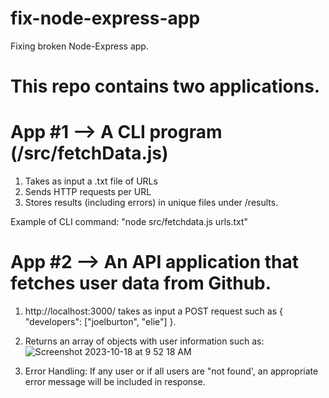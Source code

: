# fix-node-express-app
Fixing broken Node-Express app.

# This repo contains two applications.

# App #1 --> A CLI program (/src/fetchData.js)
  1. Takes as input a .txt file of URLs
  2. Sends HTTP requests per URL
  3. Stores results (including errors) in unique files under /results.

  Example of CLI command: "node src/fetchdata.js urls.txt"

# App #2 --> An API application that fetches user data from Github.
  1. http://localhost:3000/ takes as input a POST request such as { "developers": ["joelburton", "elie"] }.
  2. Returns an array of objects with user information such as:
![Screenshot 2023-10-18 at 9 52 18 AM](https://github.com/jesus-vc/fix-node-express-app/assets/52462476/133c5ea8-ea81-4e14-85ad-494e654c1397)

  3. Error Handling: If any user or if all users are "not found', an appropriate error message will be included in response. 
